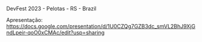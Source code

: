 DevFest 2023 - Pelotas - RS - Brazil


Apresentação:
https://docs.google.com/presentation/d/1U0CZQg7GZB3dc_smVL2BhJ9XjGndLpeir-qoO0xCMAc/edit?usp=sharing
